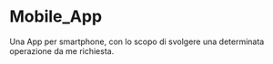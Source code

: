 # Mobile_App
Una App per smartphone, con lo scopo di svolgere una determinata operazione da me richiesta.
